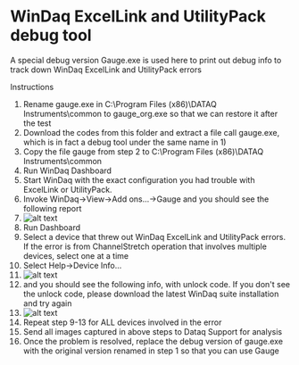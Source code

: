 # WinDaq ExcelLink and UtilityPack debug tool

A special debug version Gauge.exe is used here to print out debug info to track down WinDaq ExcelLink and UtilityPack errors

Instructions 
1. Rename gauge.exe in C:\Program Files (x86)\DATAQ Instruments\common to gauge_org.exe so that we can restore it after the test
2. Download the codes from this folder and extract a file call gauge.exe, which is in fact a debug tool under the same name in 1)
3. Copy the file gauge from step 2 to C:\Program Files (x86)\DATAQ Instruments\common
4. Run WinDaq Dashboard
5. Start WinDaq with the exact configuration you had trouble with ExcelLink or UtilityPack.  
6. Invoke WinDaq->View->Add ons...->Gauge and you should see the following report
7. ![alt text](https://www.dataq.com/resources/images/addondebug2.png)
8. Run Dashboard
9. Select a device that threw out WinDaq ExcelLink and UtilityPack errors. If the error is from ChannelStretch operation that involves multiple devices, select one at a time
10. Select Help->Device Info...
11. ![alt text](https://www.dataq.com/resources/images/addondebug3.png)
12. and you should see the following info, with unlock code. If you don't see the unlock code, please download the latest WinDaq suite installation and try again
13. ![alt text](https://www.dataq.com/resources/images/addondebug4.png)
14. Repeat step 9-13 for ALL devices involved in the error
15. Send all images captured in above steps to Dataq Support for analysis
16. Once the problem is resolved, replace the debug version of gauge.exe with the original version renamed in step 1 so that you can use Gauge 


